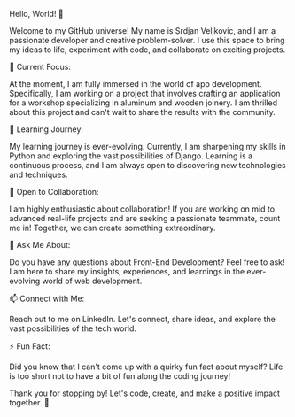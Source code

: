 Hello, World! 👋

Welcome to my GitHub universe! My name is Srdjan Veljkovic, and I am a passionate developer and creative problem-solver. I use this space to bring my ideas to life, experiment with code, and collaborate on exciting projects.

🔭 Current Focus:

At the moment, I am fully immersed in the world of app development. Specifically, I am working on a project that involves crafting an application for a workshop specializing in aluminum and wooden joinery. I am thrilled about this project and can't wait to share the results with the community.

🌱 Learning Journey:

My learning journey is ever-evolving. Currently, I am sharpening my skills in Python and exploring the vast possibilities of Django. Learning is a continuous process, and I am always open to discovering new technologies and techniques.

👯 Open to Collaboration:

I am highly enthusiastic about collaboration! If you are working on mid to advanced real-life projects and are seeking a passionate teammate, count me in! Together, we can create something extraordinary.

💬 Ask Me About:

Do you have any questions about Front-End Development? Feel free to ask! I am here to share my insights, experiences, and learnings in the ever-evolving world of web development.

📫 Connect with Me:

Reach out to me on LinkedIn. Let's connect, share ideas, and explore the vast possibilities of the tech world.

⚡ Fun Fact:

Did you know that I can't come up with a quirky fun fact about myself? Life is too short not to have a bit of fun along the coding journey!

Thank you for stopping by! Let's code, create, and make a positive impact together. 🚀
